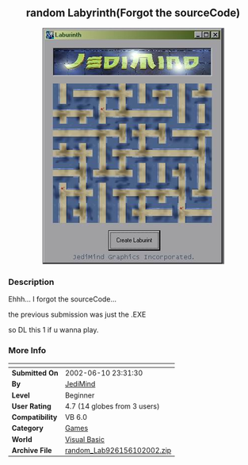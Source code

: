 ﻿<div align="center">

## random Labyrinth\(Forgot the sourceCode\)

<img src="PIC20026101722141949.JPG">
</div>

### Description

Ehhh... I forgot the sourceCode...

the previous submission was just the .EXE

so DL this 1 if u wanna play.
 
### More Info
 


<span>             |<span>
---                |---
**Submitted On**   |2002-06-10 23:31:30
**By**             |[JediMind](https://github.com/Planet-Source-Code/PSCIndex/blob/master/ByAuthor/jedimind.md)
**Level**          |Beginner
**User Rating**    |4.7 (14 globes from 3 users)
**Compatibility**  |VB 6\.0
**Category**       |[Games](https://github.com/Planet-Source-Code/PSCIndex/blob/master/ByCategory/games__1-38.md)
**World**          |[Visual Basic](https://github.com/Planet-Source-Code/PSCIndex/blob/master/ByWorld/visual-basic.md)
**Archive File**   |[random\_Lab926156102002\.zip](https://github.com/Planet-Source-Code/jedimind-random-labyrinth-forgot-the-sourcecode__1-35694/archive/master.zip)








